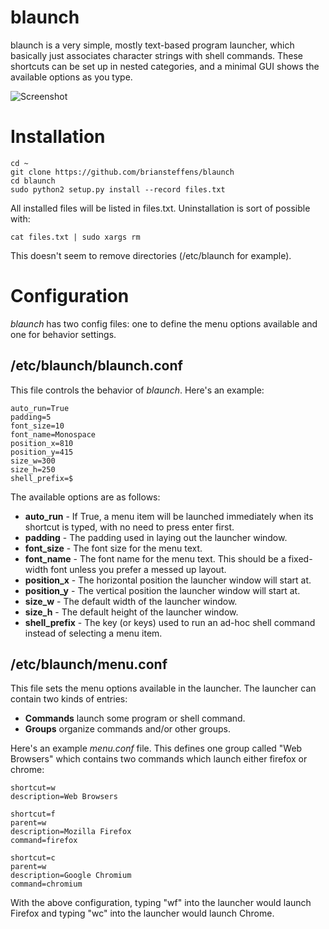 blaunch
========

blaunch is a very simple, mostly text-based program launcher, which basically
just associates character strings with shell commands. These shortcuts can be
set up in nested categories, and a minimal GUI shows the available options as
you type.

![Screenshot](https://s3.amazonaws.com/briansteffens/blaunch.png)

# Installation

```
cd ~
git clone https://github.com/briansteffens/blaunch
cd blaunch
sudo python2 setup.py install --record files.txt
```

All installed files will be listed in files.txt. Uninstallation is sort of
possible with:

```
cat files.txt | sudo xargs rm
```

This doesn't seem to remove directories (/etc/blaunch for example).

# Configuration

*blaunch* has two config files: one to define the menu options available
and one for behavior settings.

## /etc/blaunch/blaunch.conf

This file controls the behavior of *blaunch*. Here's an example:

```
auto_run=True
padding=5
font_size=10
font_name=Monospace
position_x=810
position_y=415
size_w=300
size_h=250
shell_prefix=$
```

The available options are as follows:

- **auto_run** - If True, a menu item will be launched immediately when its
                 shortcut is typed, with no need to press enter first.
- **padding** - The padding used in laying out the launcher window.
- **font_size** - The font size for the menu text.
- **font_name** - The font name for the menu text. This should be a fixed-width
                  font unless you prefer a messed up layout.
- **position_x** - The horizontal position the launcher window will start at.
- **position_y** - The vertical position the launcher window will start at.
- **size_w** - The default width of the launcher window.
- **size_h** - The default height of the launcher window.
- **shell_prefix** - The key (or keys) used to run an ad-hoc shell command
                     instead of selecting a menu item.

## /etc/blaunch/menu.conf

This file sets the menu options available in the launcher. The launcher can
contain two kinds of entries:

- **Commands** launch some program or shell command.
- **Groups** organize commands and/or other groups.

Here's an example *menu.conf* file. This defines one group called "Web
Browsers" which contains two commands which launch either firefox or chrome:

```
shortcut=w
description=Web Browsers

shortcut=f
parent=w
description=Mozilla Firefox
command=firefox

shortcut=c
parent=w
description=Google Chromium
command=chromium
```

With the above configuration, typing "wf" into the launcher would launch
Firefox and typing "wc" into the launcher would launch Chrome.
